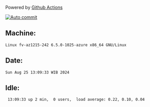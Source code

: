 Powered by [Github Actions](https://github.com/features/actions)

[![Auto commit](https://github.com/hiage/workstation/workflows/Auto%20commit/badge.svg)](https://github.com/hiage/workstation/actions?query=workflow%3A%22Auto+commit%22)

## Machine:
```
Linux fv-az1215-242 6.5.0-1025-azure x86_64 GNU/Linux
```
## Date:
```
Sun Aug 25 13:09:33 WIB 2024
```
## Idle:
```
 13:09:33 up 2 min,  0 users,  load average: 0.22, 0.10, 0.04
```
